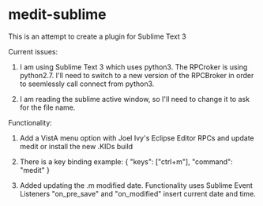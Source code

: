 # medit-sublime
This is an attempt to create a plugin for Sublime Text 3

Current issues:
1. I am using Sublime Text 3 which uses python3. The RPCroker is using 
   python2.7. I'll need to switch to a new version of the RPCBroker in order 
   to seemlessly call connect from python3.

2. I am reading the sublime active window, so I'll need to change it to ask 
   for the file name.


Functionality:
1. Add a VistA menu option with Joel Ivy's Eclipse Editor RPCs and update medit or
   install the new .KIDs build

2. There is a key binding example: { "keys": ["ctrl+m"], "command": "medit" }

3. Added updating the .m modified date. Functionality uses Sublime Event  
   Listeners "on_pre_save" and "on_modified" insert current date and time.

